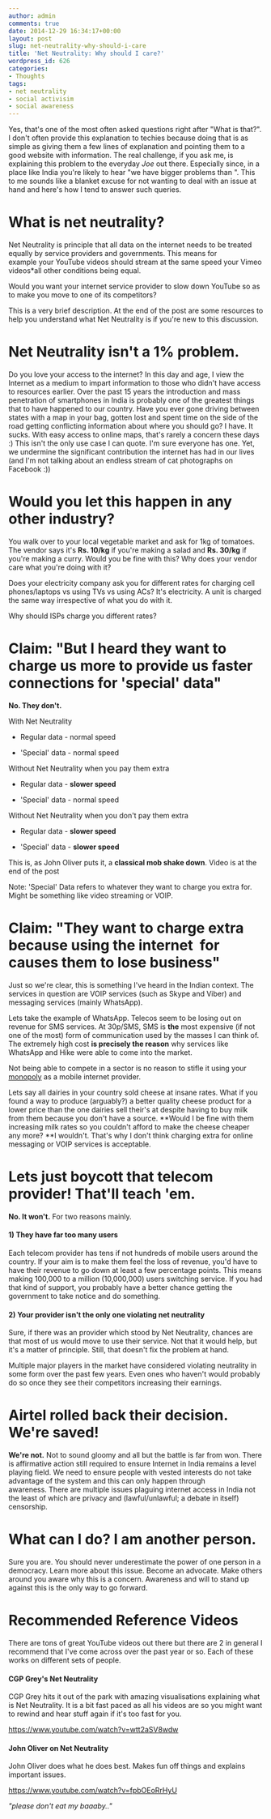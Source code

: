 ```yaml
---
author: admin
comments: true
date: 2014-12-29 16:34:17+00:00
layout: post
slug: net-neutrality-why-should-i-care
title: 'Net Neutrality: Why should I care?'
wordpress_id: 626
categories:
- Thoughts
tags:
- net neutrality
- social activisim
- social awareness
---
```


Yes, that's one of the most often asked questions right after "What is that?". I don't often provide this explanation to techies because doing that is as simple as giving them a few lines of explanation and pointing them to a good website with information. The real challenge, if you ask me, is explaining this problem to the everyday _Joe_ out there. Especially since, in a place like India you're likely to hear "we have bigger problems than _<insert issue here>_". This to me sounds like a blanket excuse for not wanting to deal with an issue at hand and here's how I tend to answer such queries.

<!-- more -->


# What is net neutrality?


Net Neutrality is principle that all data on the internet needs to be treated equally by service providers and governments. This means for example your YouTube videos should stream at the same speed your Vimeo videos*all other conditions being equal.

Would you want your internet service provider to slow down YouTube so as to make you move to one of its competitors?

This is a very brief description. At the end of the post are some resources to help you understand what Net Neutrality is if you're new to this discussion.


# Net Neutrality isn't a 1% problem.


Do you love your access to the internet? In this day and age, I view the Internet as a medium to impart information to those who didn't have access to resources earlier. Over the past 15 years the introduction and mass penetration of smartphones in India is probably one of the greatest things that to have happened to our country. Have you ever gone driving between states with a map in your bag, gotten lost and spent time on the side of the road getting conflicting information about where you should go? I have. It sucks. With easy access to online maps, that's rarely a concern these days :) This isn't the only use case I can quote. I'm sure everyone has one. Yet, we undermine the significant contribution the internet has had in our lives (and I'm not talking about an endless stream of cat photographs on Facebook :))


# Would you let this happen in any other industry?


You walk over to your local vegetable market and ask for 1kg of tomatoes. The vendor says it's **Rs. 10/kg** if you're making a salad and **Rs. 30/kg** if you're making a curry. Would you be fine with this? Why does your vendor care what you're doing with it?

Does your electricity company ask you for different rates for charging cell phones/laptops vs using TVs vs using ACs? It's electricity. A unit is charged the same way irrespective of what you do with it.

Why should ISPs charge you different rates?


# Claim: "But I heard they want to charge us more to provide us faster connections for 'special' data"


**No. They don't.**

With Net Neutrality



	
  * Regular data - normal speed

	
  * 'Special' data - normal speed


Without Net Neutrality when you pay them extra

	
  * Regular data - **slower speed**

	
  * 'Special' data - normal speed


Without Net Neutrality when you don't pay them extra

	
  * Regular data - **slower speed**

	
  * 'Special' data - **slower speed**


This is, as John Oliver puts it, a **classical mob shake down**. Video is at the end of the post

Note: 'Special' Data refers to whatever they want to charge you extra for. Might be something like video streaming or VOIP.


# Claim: "They want to charge extra because using the internet  for <service name> causes them to lose business"


Just so we're clear, this is something I've heard in the Indian context. The services in question are VOIP services (such as Skype and Viber) and messaging services (mainly WhatsApp).

Lets take the example of WhatsApp. Telecos seem to be losing out on revenue for SMS services. At 30p/SMS, SMS is **the** most expensive (if not one of the most) form of communication used by the masses I can think of. The extremely high cost **is precisely the reason** why services like WhatsApp and Hike were able to come into the market.

Not being able to compete in a sector is no reason to stifle it using your [monopoly](http://dictionary.reference.com/browse/monopoly) as a mobile internet provider.

Lets say all dairies in your country sold cheese at insane rates. What if you found a way to produce (arguably?) a better quality cheese product for a lower price than the one dairies sell their's at despite having to buy milk from them because you don't have a source. **Would I be fine with them increasing milk rates so you couldn't afford to make the cheese cheaper any more? **I wouldn't. That's why I don't think charging extra for online messaging or VOIP services is acceptable.


# Lets just boycott that telecom provider! That'll teach 'em.


**No. It won't.** For two reasons mainly.


#### 1) They have far too many users


Each telecom provider has tens if not hundreds of mobile users around the country. If your aim is to make them feel the loss of revenue, you'd have to have their revenue to go down at least a few percentage points. This means making 100,000 to a million (10,000,000) users switching service. If you had that kind of support, you probably have a better chance getting the government to take notice and do something.


#### 2) Your provider isn't the only one violating net neutrality


Sure, if there was an provider which stood by Net Neutrality, chances are that most of us would move to use their service. Not that it would help, but it's a matter of principle. Still, that doesn't fix the problem at hand.

Multiple major players in the market have considered violating neutrality in some form over the past few years. Even ones who haven't would probably do so once they see their competitors increasing their earnings.


# Airtel rolled back their decision. We're saved!


**We're not.** Not to sound gloomy and all but the battle is far from won. There is affirmative action still required to ensure Internet in India remains a level playing field. We need to ensure people with vested interests do not take advantage of the system and this can only happen through awareness. There are multiple issues plaguing internet access in India not the least of which are privacy and (lawful/unlawful; a debate in itself) censorship.


# What can I do? I am another person.


Sure you are. You should never underestimate the power of one person in a democracy. Learn more about this issue. Become an advocate. Make others around you aware why this is a concern. Awareness and will to stand up against this is the only way to go forward.


# Recommended Reference Videos


There are tons of great YouTube videos out there but there are 2 in general I recommend that I've come across over the past year or so. Each of these works on different sets of people.


#### CGP Grey's Net Neutrality


CGP Grey hits it out of the park with amazing visualisations explaining what is Net Neutrality. It is a bit fast paced as all his videos are so you might want to rewind and hear stuff again if it's too fast for you.

https://www.youtube.com/watch?v=wtt2aSV8wdw


#### John Oliver on Net Neutrality


John Oliver does what he does best. Makes fun off things and explains important issues.

https://www.youtube.com/watch?v=fpbOEoRrHyU

_"please don't eat my baaaby.."_
